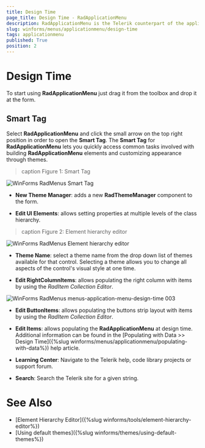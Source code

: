 ```yaml
---
title: Design Time
page_title: Design Time - RadApplicationMenu
description: RadApplicationMenu is the Telerik counterpart of the application menu that displays controls used to perform actions on entire documents and forms, such as Save and Print. 
slug: winforms/menus/applicationmenu/design-time
tags: applicationmenu
published: True
position: 2
---
```


# Design Time

To start using **RadApplicationMenu** just drag it from the toolbox and drop it at the form.
 
## Smart Tag

Select **RadApplicationMenu** and click the small arrow on the top right position in order to open the __Smart Tag__. The __Smart Tag__ for **RadApplicationMenu** lets you quickly access common tasks involved with building **RadApplicationMenu** elements and customizing appearance through themes.

>caption Figure 1: Smart Tag

![WinForms RadMenus Smart Tag](images/menus-application-menu-design-time001.png)

* __New Theme Manager__: adds a new __RadThemeManager__ component to the form.
            

* __Edit UI Elements__: allows setting properties at multiple levels of the class hierarchy.
            
>caption Figure 2: Element hierarchy editor

![WinForms RadMenus Element hierarchy editor](images/menus-application-menu-design-time002.png)

* __Theme Name__: select a theme name from the drop down list of themes available for that control. Selecting a theme allows you to change all aspects of the control's visual style at one time.

* __Edit RightColumnItems__: allows populating the right column with items by using the *RadItem Collection Editor*.

![WinForms RadMenus menus-application-menu-design-time 003](images/menus-application-menu-design-time003.png)
            
* __Edit ButtonItems__: allows populating the buttons strip layout with items by using the *RadItem Collection Editor*.

* __Edit Items__: allows populating the **RadApplicationMenu** at design time. Additional information can be found in the [Populating with Data >> Design Time]({%slug winforms/menus/applicationmenu/populating-with-data%}) help article.
            
* __Learning Center__: Navigate to the Telerik help, code library projects or support forum.

* __Search__: Search the Telerik site for a given string.            
        
# See Also

* [Element Hierarchy Editor]({%slug winforms/tools/element-hierarchy-editor%})
* [Using default themes]({%slug winforms/themes/using-default-themes%})
